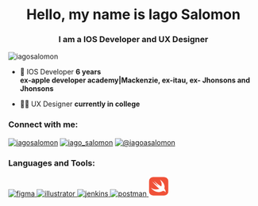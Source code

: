 <h1 align="center">Hello, my name is Iago Salomon</h1>
<h3 align="center">I am a IOS Developer and UX Designer</h3>

<p align="left"> <img src="https://komarev.com/ghpvc/?username=iagosalomon&label=Profile%20views&color=0e75b6&style=flat" alt="iagosalomon" /> </p>

- 🔭 IOS Developer **6 years**<br>
**ex-apple developer academy|Mackenzie, ex-itau, ex- Jhonsons and Jhonsons**

- 👨‍💻 UX Designer **currently in college**

<h3 align="left">Connect with me:</h3>
<p align="left">
<a href="https://linkedin.com/in/iagosalomon" target="blank"><img align="center" src="https://raw.githubusercontent.com/rahuldkjain/github-profile-readme-generator/master/src/images/icons/Social/linked-in-alt.svg" alt="iagosalomon" height="30" width="40" /></a>
<a href="https://instagram.com/iago_salomon" target="blank"><img align="center" src="https://raw.githubusercontent.com/rahuldkjain/github-profile-readme-generator/master/src/images/icons/Social/instagram.svg" alt="iago_salomon" height="30" width="40" /></a>
<a href="https://medium.com/@iagoasalomon" target="blank"><img align="center" src="https://raw.githubusercontent.com/rahuldkjain/github-profile-readme-generator/master/src/images/icons/Social/medium.svg" alt="@iagoasalomon" height="30" width="40" /></a>
</p>

<h3 align="left">Languages and Tools:</h3>
<p align="left"> <a href="https://www.figma.com/" target="_blank" rel="noreferrer"> <img src="https://www.vectorlogo.zone/logos/figma/figma-icon.svg" alt="figma" width="40" height="40"/> </a> <a href="https://www.adobe.com/in/products/illustrator.html" target="_blank" rel="noreferrer"> <img src="https://www.vectorlogo.zone/logos/adobe_illustrator/adobe_illustrator-icon.svg" alt="illustrator" width="40" height="40"/> </a> <a href="https://www.jenkins.io" target="_blank" rel="noreferrer"> <img src="https://www.vectorlogo.zone/logos/jenkins/jenkins-icon.svg" alt="jenkins" width="40" height="40"/> </a> <a href="https://postman.com" target="_blank" rel="noreferrer"> <img src="https://www.vectorlogo.zone/logos/getpostman/getpostman-icon.svg" alt="postman" width="40" height="40"/> </a> <a href="https://developer.apple.com/swift/" target="_blank" rel="noreferrer"> <img src="https://raw.githubusercontent.com/devicons/devicon/master/icons/swift/swift-original.svg" alt="swift" width="40" height="40"/> </a> </p>